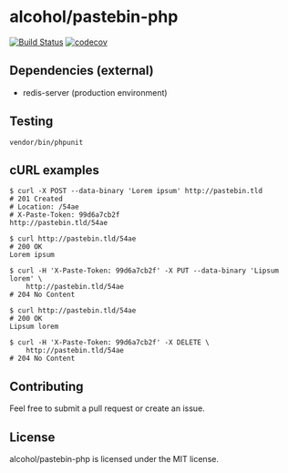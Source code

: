 # alcohol/pastebin-php

[![Build Status](https://travis-ci.com/alcohol/pastebin-php.svg?branch=master)](https://travis-ci.com/alcohol/pastebin-php)
[![codecov](https://codecov.io/gh/alcohol/pastebin-php/branch/master/graph/badge.svg)](https://codecov.io/gh/alcohol/pastebin-php)


## Dependencies (external)

* redis-server (production environment)


## Testing

``` shell
vendor/bin/phpunit
```


## cURL examples

``` shell
$ curl -X POST --data-binary 'Lorem ipsum' http://pastebin.tld
# 201 Created
# Location: /54ae
# X-Paste-Token: 99d6a7cb2f
http://pastebin.tld/54ae

$ curl http://pastebin.tld/54ae
# 200 OK
Lorem ipsum

$ curl -H 'X-Paste-Token: 99d6a7cb2f' -X PUT --data-binary 'Lipsum lorem' \
    http://pastebin.tld/54ae
# 204 No Content

$ curl http://pastebin.tld/54ae
# 200 OK
Lipsum lorem

$ curl -H 'X-Paste-Token: 99d6a7cb2f' -X DELETE \
    http://pastebin.tld/54ae
# 204 No Content
```


## Contributing

Feel free to submit a pull request or create an issue.


## License

alcohol/pastebin-php is licensed under the MIT license.
